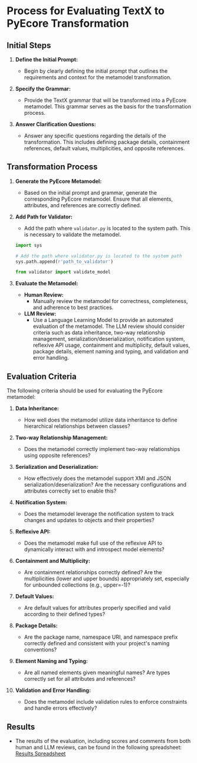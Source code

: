 # Process for Evaluating TextX to PyEcore Transformation

## Initial Steps

1. **Define the Initial Prompt:**
   - Begin by clearly defining the initial prompt that outlines the requirements and context for the metamodel transformation.

2. **Specify the Grammar:**
   - Provide the TextX grammar that will be transformed into a PyEcore metamodel. This grammar serves as the basis for the transformation process.

3. **Answer Clarification Questions:**
   - Answer any specific questions regarding the details of the transformation. This includes defining package details, containment references, default values, multiplicities, and opposite references.

## Transformation Process

1. **Generate the PyEcore Metamodel:**
   - Based on the initial prompt and grammar, generate the corresponding PyEcore metamodel. Ensure that all elements, attributes, and references are correctly defined.

2. **Add Path for Validator:**
   - Add the path where `validator.py` is located to the system path. This is necessary to validate the metamodel.

   ```python
   import sys

   # Add the path where validator.py is located to the system path
   sys.path.append(r'path_to_validator')
   
   from validator import validate_model
   ```

3. **Evaluate the Metamodel:**
   - **Human Review:**
     - Manually review the metamodel for correctness, completeness, and adherence to best practices.
   - **LLM Review:**
     - Use a Language Learning Model to provide an automated evaluation of the metamodel. The LLM review should consider criteria such as data inheritance, two-way relationship management, serialization/deserialization, notification system, reflexive API usage, containment and multiplicity, default values, package details, element naming and typing, and validation and error handling.

## Evaluation Criteria

The following criteria should be used for evaluating the PyEcore metamodel:

1. **Data Inheritance:**
   - How well does the metamodel utilize data inheritance to define hierarchical relationships between classes?

2. **Two-way Relationship Management:**
   - Does the metamodel correctly implement two-way relationships using opposite references?

3. **Serialization and Deserialization:**
   - How effectively does the metamodel support XMI and JSON serialization/deserialization? Are the necessary configurations and attributes correctly set to enable this?

4. **Notification System:**
   - Does the metamodel leverage the notification system to track changes and updates to objects and their properties?

5. **Reflexive API:**
   - Does the metamodel make full use of the reflexive API to dynamically interact with and introspect model elements?

6. **Containment and Multiplicity:**
   - Are containment relationships correctly defined? Are the multiplicities (lower and upper bounds) appropriately set, especially for unbounded collections (e.g., upper=-1)?

7. **Default Values:**
   - Are default values for attributes properly specified and valid according to their defined types?

8. **Package Details:**
   - Are the package name, namespace URI, and namespace prefix correctly defined and consistent with your project's naming conventions?

9. **Element Naming and Typing:**
   - Are all named elements given meaningful names? Are types correctly set for all attributes and references?

10. **Validation and Error Handling:**
    - Does the metamodel include validation rules to enforce constraints and handle errors effectively?

## Results

- The results of the evaluation, including scores and comments from both human and LLM reviews, can be found in the following spreadsheet:
  [Results Spreadsheet](https://docs.google.com/spreadsheets/d/1B7szJMXmRjEzR6IoRBZKPP0nYUB0yLLz73dRh5k28e8/edit?usp=sharing)
